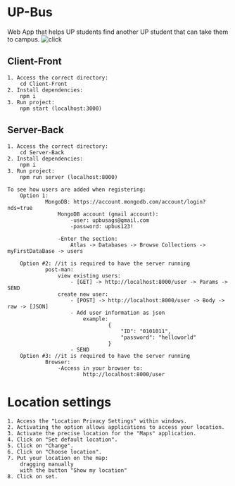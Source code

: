 # UP-Bus
Web App that helps UP students find another UP student that can take them to campus.
![click](https://user-images.githubusercontent.com/54753356/179035707-f518344e-fe0d-4206-9de9-742c17536e01.jpeg)


## Client-Front
    1. Access the correct directory:
        cd Client-Front
    2. Install dependencies:
        npm i
    3. Run project:
        npm start (localhost:3000)

## Server-Back
    1. Access the correct directory:
        cd Server-Back
    2. Install dependencies:
        npm i
    3. Run project:
        npm run server (localhost:8000)

    To see how users are added when registering:
        Option 1:
                MongoDB: https://account.mongodb.com/account/login?nds=true
                    MongoDB account (gmail account):
                        -user: upbusags@gmail.com
                        -password: upbus123!

                    -Enter the section:
                        Atlas -> Databases -> Browse Collections -> myFirstDataBase -> users

        Option #2: //it is required to have the server running
                post-man:
                    view existing users:
                        - [GET] -> http://localhost:8000/user -> Params -> SEND
                    create new user:
                        - [POST] -> http://localhost:8000/user -> Body -> raw -> [JSON]
                        - Add user information as json
                            example:
                                    {
                                        "ID": "0101011",
                                        "password": "helloworld"
                                    }
                        - SEND
        Option #3: //it is required to have the server running
                Browser:
                    -Access in your browser to:
                            http://localhost:8000/user

# Location settings

    1. Access the "Location Privacy Settings" within windows.
    2. Activating the option allows applications to access your location.
    3. Activate the precise location for the "Maps" application.
    4. Click on "Set default location".
    5. Click on "Change".
    6. Click on "Choose location".
    7. Put your location on the map:
        dragging manually
        with the button "Show my location"
    8. Click on set.
